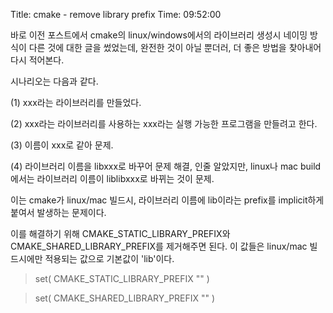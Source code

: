 Title: cmake - remove library prefix
Time: 09:52:00

바로 이전 포스트에서 cmake의 linux/windows에서의 라이브러리 생성시 네이밍 방식이 다른 것에 대한 글을 썼었는데, 완전한 것이
아닐 뿐더러, 더 좋은 방법을 찾아내어 다시 적어본다.

  

시나리오는 다음과 같다.

(1) xxx라는 라이브러리를 만들었다.

(2) xxx라는 라이브러리를 사용하는 xxx라는 실행 가능한 프로그램을 만들려고 한다.

(3) 이름이 xxx로 같아 문제.

(4) 라이브러리 이름을 libxxx로 바꾸어 문제 해결, 인줄 알았지만, linux나 mac build에서는 라이브러리 이름이
liblibxxx로 바뀌는 것이 문제.

  

이는 cmake가 linux/mac 빌드시, 라이브러리 이름에 lib이라는 prefix를 implicit하게 붙여서 발생하는 문제이다.

이를 해결하기 위해 CMAKE_STATIC_LIBRARY_PREFIX와 CMAKE_SHARED_LIBRARY_PREFIX를 제거해주면 된다.
이 값들은 linux/mac 빌드시에만 적용되는 값으로 기본값이 'lib'이다.

  

> set( CMAKE_STATIC_LIBRARY_PREFIX "" )

>

> set( CMAKE_SHARED_LIBRARY_PREFIX "" )

  

  

